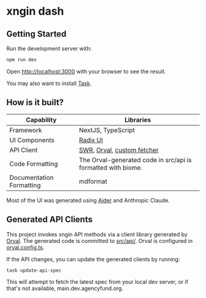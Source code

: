 # xngin dash

## Getting Started

Run the development server with:

```bash
npm run dev
```

Open [http://localhost:3000](http://localhost:3000) with your browser to see the result.

You may also want to install [Task](https://taskfile.dev/).

## How is it built?

| Capability               | Libraries                                                                                                                     |
| ------------------------ | ----------------------------------------------------------------------------------------------------------------------------- |
| Framework                | NextJS, TypeScript                                                                                                            |
| UI Components            | [Radix UI](https://www.radix-ui.com/)                                                                                         |
| API Client               | [SWR](https://swr.vercel.app/), [Orval](https://github.com/orval-labs/orval), [custom fetcher](./src/services/orval-fetch.ts) |
| Code Formatting          | The Orval-generated code in src/api is formatted with biome.                                                                  |
| Documentation Formatting | mdformat                                                                                                                      |

Most of the UI was generated using [Aider](https://aider.chat/) and Anthropic Claude.

## Generated API Clients

This project invokes xngin API methods via a client library generated by [Orval](https://github.com/orval-labs/orval).
The generated code is committed to [src/api/](src/api/). Orval is configured in [orval.config.ts](./orval.config.ts).

If the API changes, you can update the generated clients by running:

```bash
task update-api-spec
```

This will attempt to fetch the latest spec from your local dev server, or if that's not available,
main.dev.agencyfund.org.
